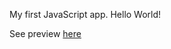 My first JavaScript app. Hello World!

See preview [here](http://htmlpreview.github.io/?https://github.com/tfbirk/hello-world-js/blob/master/hello-world.html)